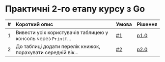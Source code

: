 # Практичні 2-го етапу курсу з Go

|  # | Короткий опис                                                  | Умова | Рішення |
|---:|:---------------------------------------------------------------|-------|---------|
|  1 | Вивести усіх користувачів таблицею у консоль через `Printf`... | [#1](https://github.com/grescher/goc-s2-psets/issues/1) | [p1.0](https://github.com/grescher/goc-s2-psets/releases/tag/p1.0) |
|  2 | До таблиці додати перелік книжок, порахувати середній вік...   | [#2](https://github.com/grescher/goc-s2-psets/issues/2) | [p2.0](https://github.com/grescher/goc-s2-psets/releases/tag/p2.0) |
